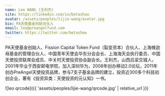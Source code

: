 ```yaml
---
name: Leo WANG (王利杰)
site: https://linkedin.com/in/betashow
avatar: /assets/peoples/lijie-wang/avatar.jpg
bio: PA天使基金创始合伙人
email: leo@preangelfund.com
twitter: https://twitter.com/betashow
---
```


PA天使基金创始人、Fission Capital Token Fund（裂变资本）合伙人、上海帷迦母基金的管理合伙人、中国青年天使会华东分会会长、上海海天会执行委员、中国天使投资联席会成员、中关村天使投资协会副会长。王利杰，山西吕梁交城人，2001年毕业于西安邮电学院，加入深圳华为，2008年创办移动2.0论坛，2011年创办PreAngel天使投资品牌，参与7支子基金品牌的建立，投资近300多个科技初创企业，著有《投资异类：天使投资的元认知》一书。

![leo qrcode]({{ 'assets/peoples/lijie-wang/qrcode.jpg' | relative_url }})
